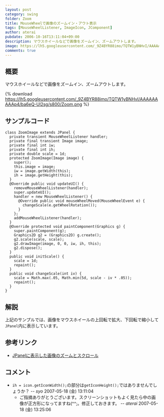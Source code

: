 ```yaml
---
layout: post
category: swing
folder: Zoom
title: MouseWheelで画像のズームイン・アウト表示
tags: [MouseWheelListener, ImageIcon, JComponent]
author: aterai
pubdate: 2006-10-16T13:11:04+09:00
description: マウスホイールなどで画像をズームイン、ズームアウトします。
image: https://lh5.googleusercontent.com/_9Z4BYR88imo/TQTW1yBNHvI/AAAAAAAAAp4/ba6eQ-Ul2sg/s800/Zoom.png
comments: true
---
```

## 概要
マウスホイールなどで画像をズームイン、ズームアウトします。

{% download https://lh5.googleusercontent.com/_9Z4BYR88imo/TQTW1yBNHvI/AAAAAAAAAp4/ba6eQ-Ul2sg/s800/Zoom.png %}

## サンプルコード
<pre class="prettyprint"><code>class ZoomImage extends JPanel {
  private transient MouseWheelListener handler;
  private final transient Image image;
  private final int iw;
  private final int ih;
  private double scale = 1d;
  protected ZoomImage(Image image) {
    super();
    this.image = image;
    iw = image.getWidth(this);
    ih = image.getHeight(this);
  }
  @Override public void updateUI() {
    removeMouseWheelListener(handler);
    super.updateUI();
    handler = new MouseWheelListener() {
      @Override public void mouseWheelMoved(MouseWheelEvent e) {
        changeScale(e.getWheelRotation());
      }
    };
    addMouseWheelListener(handler);
  }
  @Override protected void paintComponent(Graphics g) {
    super.paintComponent(g);
    Graphics2D g2 = (Graphics2D) g.create();
    g2.scale(scale, scale);
    g2.drawImage(image, 0, 0, iw, ih, this);
    g2.dispose();
  }
  public void initScale() {
    scale = 1d;
    repaint();
  }
  public void changeScale(int iv) {
    scale = Math.max(.05, Math.min(5d, scale - iv * .05));
    repaint();
  }
}
</code></pre>

## 解説
上記のサンプルでは、画像をマウスホイールの上回転で拡大、下回転で縮小して`JPanel`内に表示しています。

## 参考リンク
- [JPanelに表示した画像のズームとスクロール](http://ateraimemo.com/Swing/ZoomingAndPanning.html)

<!-- dummy comment line for breaking list -->

## コメント
- `ih = icon.getIconWidth();`の部分は`getIconHeight();`ではありませんでしょうか？ -- *syo* 2007-05-18 (金) 13:11:04
    - ご指摘ありがとうございます。スクリーンショットもよく見たら中の画像が正方形になってますね(^^;。修正しておきます。 -- *aterai* 2007-05-18 (金) 13:25:06

<!-- dummy comment line for breaking list -->
